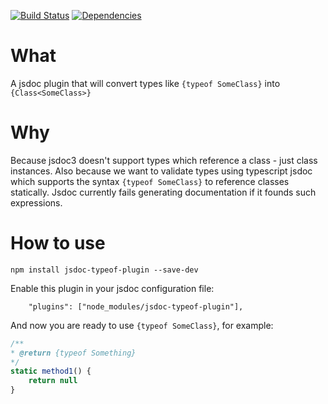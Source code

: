 [![Build Status](https://travis-ci.org/cancerberoSgx/jsdoc-typeof-plugin.png?branch=master)](https://travis-ci.org/cancerberoSgx/jsdoc-typeof-plugin)
[![Dependencies](https://david-dm.org/cancerberosgx/jsdoc-typeof-plugin.svg)](https://david-dm.org/cancerberosgx/jsdoc-typeof-plugin)

# What

A jsdoc plugin that will convert types like `{typeof SomeClass}` into `{Class<SomeClass>}`

# Why

Because jsdoc3 doesn't support types which reference a class - just class instances. Also because we want to validate types using typescript jsdoc which supports the syntax `{typeof SomeClass}` to reference classes statically. Jsdoc currently fails generating documentation if it founds such expressions.

# How to use

```npm install jsdoc-typeof-plugin --save-dev```

Enable this plugin in your jsdoc configuration file:

```
    "plugins": ["node_modules/jsdoc-typeof-plugin"],
```

And now you are ready to use `{typeof SomeClass}`, for example:

```javascript
/**
* @return {typeof Something}
*/
static method1() {
    return null
}
```